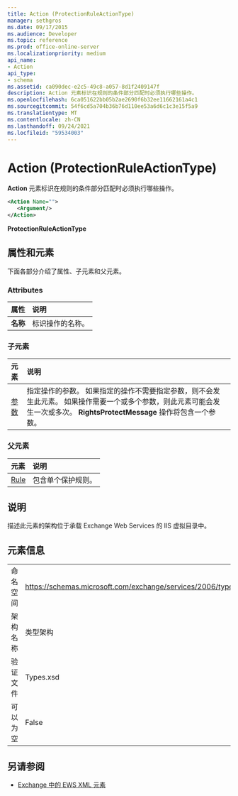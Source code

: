 ```yaml
---
title: Action (ProtectionRuleActionType)
manager: sethgros
ms.date: 09/17/2015
ms.audience: Developer
ms.topic: reference
ms.prod: office-online-server
ms.localizationpriority: medium
api_name:
- Action
api_type:
- schema
ms.assetid: ca090dec-e2c5-49c8-a057-8d1f2409147f
description: Action 元素标识在规则的条件部分匹配时必须执行哪些操作。
ms.openlocfilehash: 6ca051622bb05b2ae2690f6b32ee11662161a4c1
ms.sourcegitcommit: 54f6cd5a704b36b76d110ee53a6d6c1c3e15f5a9
ms.translationtype: MT
ms.contentlocale: zh-CN
ms.lasthandoff: 09/24/2021
ms.locfileid: "59534003"
---
```

# <a name="action-protectionruleactiontype"></a>Action (ProtectionRuleActionType)

**Action** 元素标识在规则的条件部分匹配时必须执行哪些操作。 
  
```xml
<Action Name="">
   <Argument/>
</Action>

```

 **ProtectionRuleActionType**
## <a name="attributes-and-elements"></a>属性和元素

下面各部分介绍了属性、子元素和父元素。
  
### <a name="attributes"></a>Attributes

|**属性**|**说明**|
|:-----|:-----|
|**名称** <br/> |标识操作的名称。  <br/> |
   
### <a name="child-elements"></a>子元素

|**元素**|**说明**|
|:-----|:-----|
|[参数](argument.md) <br/> |指定操作的参数。 如果指定的操作不需要指定参数，则不会发生此元素。 如果操作需要一个或多个参数，则此元素可能会发生一次或多次。 **RightsProtectMessage** 操作将包含一个参数。  <br/> |
   
### <a name="parent-elements"></a>父元素

|**元素**|**说明**|
|:-----|:-----|
|[Rule](rule.md) <br/> |包含单个保护规则。  <br/> |
   
## <a name="remarks"></a>说明

描述此元素的架构位于承载 Exchange Web Services 的 IIS 虚拟目录中。
  
## <a name="element-information"></a>元素信息

|||
|:-----|:-----|
|命名空间  <br/> |https://schemas.microsoft.com/exchange/services/2006/types  <br/> |
|架构名称  <br/> |类型架构  <br/> |
|验证文件  <br/> |Types.xsd  <br/> |
|可以为空  <br/> |False  <br/> |
   
## <a name="see-also"></a>另请参阅

- [Exchange 中的 EWS XML 元素](ews-xml-elements-in-exchange.md)

